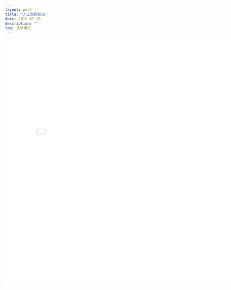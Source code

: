 ```yaml
---
layout: post
title: "人工鱼群算法"
date: 2019-07-18
description: ""
tag: 技术博文
---
```




<iframe src="downloads/人工鱼群算法.pdf" style="width:800px; height:800px;" frameborder="0"></iframe> 

